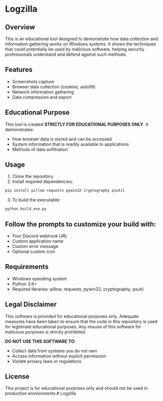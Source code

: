 # Logzilla

## Overview
This is an educational tool designed to demonstrate how data collection and information gathering works on Windows systems. It shows the techniques that could potentially be used by malicious software, helping security professionals understand and defend against such methods.

## Features
- Screenshots capture
- Browser data collection (cookies, autofill)
- Network information gathering
- Data compression and export

## Educational Purpose
This tool is created **STRICTLY FOR EDUCATIONAL PURPOSES ONLY**. It demonstrates:
- How browser data is stored and can be accessed
- System information that is readily available to applications
- Methods of data exfiltration

## Usage
1. Clone the repository
2. Install required dependencies:

```bash
pip install pillow requests pywin32 cryptography psutil
```
3. To build the executable:

```bash
python build_exe.py
```
## Follow the prompts to customize your build with:
- Your Discord webhook URL
- Custom application name
- Custom error message
- Optional custom icon

## Requirements
- Windows operating system
- Python 3.6+
- Required libraries: pillow, requests, pywin32, cryptography, psutil

## Legal Disclaimer
This software is provided for educational purposes only. Adequate measures have been taken to ensure that the code in this repository is used for legitimate educational purposes. Any misuse of this software for malicious purposes is strictly prohibited.

**DO NOT USE THIS SOFTWARE TO:**
- Collect data from systems you do not own
- Access information without explicit permission
- Violate privacy laws or regulations

## License
This project is for educational purposes only and should not be used in production environments.#   L o g z i l l a 
 
 
